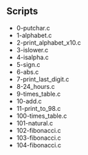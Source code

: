 ## Scripts
- 0-putchar.c
- 1-alphabet.c
- 2-print_alphabet_x10.c
- 3-islower.c
- 4-isalpha.c
- 5-sign.c
- 6-abs.c
- 7-print_last_digit.c
- 8-24_hours.c
- 9-times_table.c
- 10-add.c
- 11-print_to_98.c
- 100-times_table.c
- 101-natural.c
- 102-fibonacci.c
- 103-fibonacci.c
- 104-fibonacci.c
